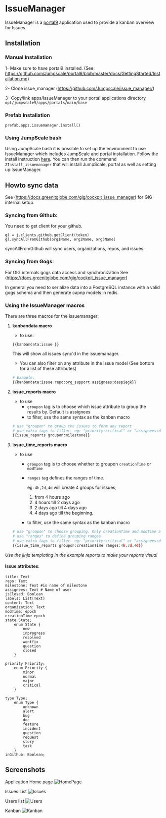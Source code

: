 # IssueManager

IssueManager is a [portal9](https://github.com/Jumpscale/portal9) application used to provide a kanban overview for Issues.

## Installation
### Manual Installation
1- Make sure to have portal9 installed. (See: https://github.com/Jumpscale/portal9/blob/master/docs/GettingStarted/Installation.md)

2- Clone issue_manager (https://github.com/Jumpscale/issue_manager/)

3- Copy/link apps/IssueManager to your portal applications directory `opt/jumpscale9/apps/portals/main/base`


### Prefab Installation
`prefab.apps.issuemanager.install()`

### Using JumpScale bash

Using JumpScale bash it is possible to set up the environment to use IssueManager which includes JumpScale and portal installation.
Follow the install instruction [here](https://github.com/Jumpscale/bash/blob/master/README.md).
You can then run the command `ZInstall_issuemanager` that will install JumpScale, portal as well as setting up IssueManager.

## Howto sync data
See (https://docs.greenitglobe.com/gig/cockpit_issue_manager) for GIG internal setup.


### Syncing from Github:
You need to get client for your github.

```    
gl = j.clients.github.getClient(token)
gl.syncAllFromGithub(org1Name, org2Name, org3Name)
```
syncAllFromGithub will sync users, organizations, repos, and issues.

### Syncing from Gogs:
For GIG internals gogs data access and synchronization See (https://docs.greenitglobe.com/gig/cockpit_issue_manager)

In general you need to serialize data into a PostgreSQL instance with a valid gogs schema and then
generate capnp models in redis.

### Using the IssueManager macros

There are three macros for the issuemanager:
1. **kanbandata macro**
    * to use:
    ```
    {{kanbandata:issue }}
    ```
    This will show all issues sync'd in the issuemanager.

    * You can also filter on any attribute in the issue model (See bottom for a list of these attributes)
    ```python
    # Example:
    {{kanbandata:issue repo:org_support assignees:despiegk}}
    ```

2. **issue_reports macro**
    * to use
        * `groupon` tag is to choose which issue attribute to group the results by. Default is assignees
        * to filter, use the same syntax as the kanban macro
    ```python
    # use "groupon" to group the issues to form any report
    # use extra tags to filter. eg: "priority:critical" or "assignees:despiegk"
    {{issue_reports groupon:milestone}}
    ```

3. **issue_time_reports macro**
    * to use
        * `groupon` tag is to choose whether to groupon `creationTime` or `modTime`
        * `ranges` tag defines the ranges of time.

            eg: `4h,2d,4d` will create 4 groups for issues;
            1. from 4 hours ago
            2. 4 hours till 2 days ago
            3. 2 days ago till 4 days ago
            4. 4 days ago till the beginning.
        * to filter, use the same syntax as the kanban macro
    ```python
    # use "groupon" to choose grouping. Only creationTime and modTime are allowed
    # use "ranges" to define grouping ranges
    # use extra tags to filter. eg: "priority:critical" or "assignees:despiegk"
    {{issue_time_reports groupon:creationTime ranges:4h,2d,4d}}
    ```

_Use the jinja templating in the example reports to make your reports visual_

#### Issue attributes:
```
title: Text
repo: Text
milestone: Text #is name of milestone
assignees: Text # Name of user
isClosed: Boolean
labels: List(Text)
content: Text
organization: Text
modTime: epoch
creationTime epoch
state State;
    enum State {
        new
        inprogress
        resolved
        wontfix
        question
        closed
    }

priority Priority;
    enum Priority {
        minor
        normal
        major
        critical
    }

type Type;
    enum Type {
        unknown
        alert
        bug
        doc
        feature
        incident
        question
        request
        story
        task
    }
inGithub: Boolean;
```

## Screenshots

Application Home page
![HomePage](home.png)

Issues List
![Issues](issues.png)

Users list
![Users](users.png)

Kanban
![Kanban](kanban.png)


##
